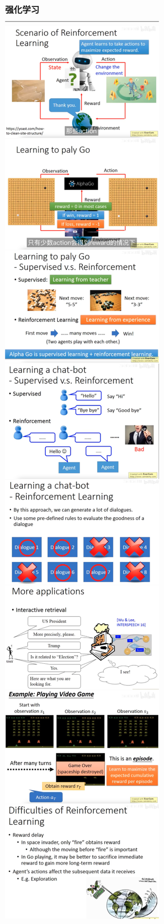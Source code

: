 # 强化学习

---

<img src="../_static/figure/image-20240521200645880.png" alt="image-20240521200645880" style="zoom:67%;" />

<img src="../_static/figure/image-20240521200553543.png" alt="image-20240521200553543" style="zoom:67%;" />

<img src="../_static/figure/image-20240521201016059.png" alt="image-20240521201016059" style="zoom:67%;" />

<img src="../_static/figure/image-20240521201228754.png" alt="image-20240521201228754" style="zoom:67%;" />

<img src="../_static/figure/image-20240521201400198.png" alt="image-20240521201400198" style="zoom:67%;" />

<img src="../_static/figure/image-20240521201614478.png" alt="image-20240521201614478" style="zoom:67%;" />

<img src="../_static/figure/image-20240521204838985.png" alt="image-20240521204838985" style="zoom:67%;" />

<img src="../_static/figure/image-20240521205028684.png" alt="image-20240521205028684" style="zoom:67%;" />